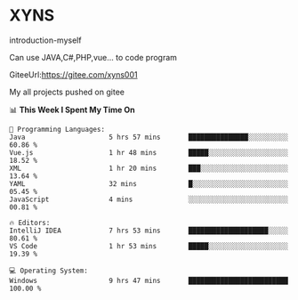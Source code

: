 # XYNS
introduction-myself

Can use JAVA,C#,PHP,vue... to code program

GiteeUrl:https://gitee.com/xyns001

My all projects pushed on gitee

<!--START_SECTION:waka-->
📊 **This Week I Spent My Time On** 

```text
💬 Programming Languages: 
Java                     5 hrs 57 mins       ███████████████░░░░░░░░░░   60.86 % 
Vue.js                   1 hr 48 mins        █████░░░░░░░░░░░░░░░░░░░░   18.52 % 
XML                      1 hr 20 mins        ███░░░░░░░░░░░░░░░░░░░░░░   13.64 % 
YAML                     32 mins             █░░░░░░░░░░░░░░░░░░░░░░░░   05.45 % 
JavaScript               4 mins              ░░░░░░░░░░░░░░░░░░░░░░░░░   00.81 % 

🔥 Editors: 
IntelliJ IDEA            7 hrs 53 mins       ████████████████████░░░░░   80.61 % 
VS Code                  1 hr 53 mins        █████░░░░░░░░░░░░░░░░░░░░   19.39 % 

💻 Operating System: 
Windows                  9 hrs 47 mins       █████████████████████████   100.00 % 
```


<!--END_SECTION:waka-->
